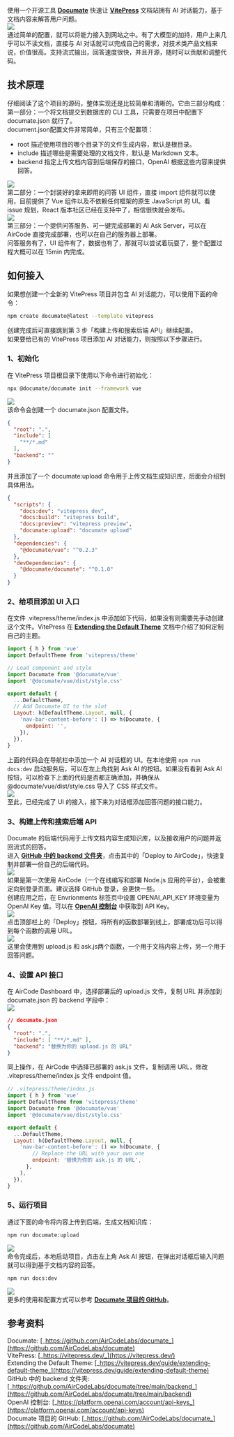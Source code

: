 使用一个开源工具 [**Documate**](https://github.com/AirCodeLabs/documate) 快速让 [**VitePress**](https://vitepress.dev/) 文档站拥有 AI 对话能力，基于文档内容来解答用户问题。<br />![](https://cdn.nlark.com/yuque/0/2023/gif/396745/1697462928399-52ece76b-d7f3-4ab8-873f-01192e1948de.gif#averageHue=%23fdfdfd&clientId=u9e19cb1d-2ebb-4&from=paste&id=uf42eeaa3&originHeight=615&originWidth=1079&originalType=url&ratio=2.5&rotation=0&showTitle=false&status=done&style=none&taskId=uf6a095ea-79ed-4ff9-b38c-2c5dcfb8d53&title=)<br />通过简单的配置，就可以将能力接入到网站之中。有了大模型的加持，用户上来几乎可以不读文档，直接与 AI 对话就可以完成自己的需求，对技术类产品文档来说，价值很高。支持流式输出，回答速度很快，并且开源，随时可以贡献和调整代码。
<a name="IM3HG"></a>
## 技术原理
仔细阅读了这个项目的源码，整体实现还是比较简单和清晰的。它由三部分构成：<br />第一部分：一个将文档提交到数据库的 CLI 工具，只需要在项目中配置下 documate.json 就行了。<br />document.json配置文件非常简单，只有三个配置项：

- root 描述使用项目的哪个目录下的文件生成内容，默认是根目录。
- include 描述哪些是需要处理的文档文件，默认是 Markdown 文本。
- backend 指定上传文档内容到后端保存的接口，OpenAI 根据这些内容来提供回答。

![](https://cdn.nlark.com/yuque/0/2023/png/396745/1697462928427-b7753a1c-de68-4ddb-a65a-8b801a27cfcc.png#averageHue=%23f7f7f7&clientId=u9e19cb1d-2ebb-4&from=paste&id=u69339302&originHeight=357&originWidth=1080&originalType=url&ratio=2.5&rotation=0&showTitle=false&status=done&style=none&taskId=uded77a9e-934d-4bf2-8716-9ca678220fa&title=)<br />第二部分：一个封装好的拿来即用的问答 UI 组件，直接 import 组件就可以使用，目前提供了 Vue 组件以及不依赖任何框架的原生 JavaScript 的 UI。看 issue 规划，React 版本社区已经在支持中了，相信很快就会发布。<br />![](https://cdn.nlark.com/yuque/0/2023/png/396745/1697462928459-54b79569-eb97-46ac-98be-f0276dfe2968.png#averageHue=%23f4f2ef&clientId=u9e19cb1d-2ebb-4&from=paste&id=uda0bc09a&originHeight=496&originWidth=1080&originalType=url&ratio=2.5&rotation=0&showTitle=false&status=done&style=none&taskId=uae967c28-d4eb-4a6a-8312-12decfab8e4&title=)<br />第三部分：一个提供问答服务、可一键完成部署的 AI Ask Server，可以在 AirCode 直接完成部署，也可以在自己的服务器上部署。<br />问答服务有了，UI 组件有了，数据也有了，那就可以尝试着玩耍了，整个配置过程大概可以在 15min 内完成。
<a name="JEBx7"></a>
## 如何接入
如果想创建一个全新的 VitePress 项目并包含 AI 对话能力，可以使用下面的命令：
```bash
npm create documate@latest --template vitepress
```
创建完成后可直接跳到第 3 步「构建上传和搜索后端 API」继续配置。<br />如果要给已有的 VitePress 项目添加 AI 对话能力，则按照以下步骤进行。
<a name="Raq5T"></a>
### 1、初始化
在 VitePress 项目根目录下使用以下命令进行初始化：
```bash
npx @documate/documate init --framework vue
```
![](https://cdn.nlark.com/yuque/0/2023/png/396745/1697462928410-b5084060-f748-4029-b429-e77c38cc33a0.png#averageHue=%230a0a0a&clientId=u9e19cb1d-2ebb-4&from=paste&id=u68939405&originHeight=358&originWidth=1080&originalType=url&ratio=2.5&rotation=0&showTitle=false&status=done&style=none&taskId=ub7a050c0-735a-4f11-bc98-c043a04276d&title=)<br />该命令会创建一个 documate.json 配置文件。
```json
{
  "root": ".",
  "include": [
    "**/*.md"
  ],
  "backend": ""
}
```
并且添加了一个 documate:upload 命令用于上传文档生成知识库，后面会介绍到具体用法。
```json
{
  "scripts": {
    "docs:dev": "vitepress dev",
    "docs:build": "vitepress build",
    "docs:preview": "vitepress preview",
    "documate:upload": "documate upload"
  },
  "dependencies": {
    "@documate/vue": "^0.2.3"
  },
  "devDependencies": {
    "@documate/documate": "^0.1.0"
  }
}
```
<a name="KMWFf"></a>
### 2、给项目添加 UI 入口
在文件 .vitepress/theme/index.js 中添加如下代码，如果没有则需要先手动创建这个文件。VitePress 在 [**Extending the Default Theme**](https://vitepress.dev/guide/extending-default-theme) 文档中介绍了如何定制自己的主题。
```javascript
import { h } from 'vue'
import DefaultTheme from 'vitepress/theme'

// Load component and style
import Documate from '@documate/vue'
import '@documate/vue/dist/style.css'

export default {
  ...DefaultTheme,
  // Add Documate UI to the slot
  Layout: h(DefaultTheme.Layout, null, {
    'nav-bar-content-before': () => h(Documate, {
      endpoint: '',
    }),
  }),
}
```
上面的代码会在导航栏中添加一个 AI 对话框的 UI。在本地使用 `npm run docs:dev` 启动服务后，可以在左上角找到 Ask AI 的按钮。如果没有看到 Ask AI 按钮，可以检查下上面的代码是否都正确添加，并确保从 @documate/vue/dist/style.css 导入了 CSS 样式文件。<br />![](https://cdn.nlark.com/yuque/0/2023/png/396745/1697462928394-0463860d-8b23-4149-a878-5673b8a1cab6.png#averageHue=%23f4c04e&clientId=u9e19cb1d-2ebb-4&from=paste&id=ue64745c6&originHeight=621&originWidth=1080&originalType=url&ratio=2.5&rotation=0&showTitle=false&status=done&style=none&taskId=u9f0992f1-7089-4b08-8ef0-ab4229cbb31&title=)<br />至此，已经完成了 UI 的接入，接下来为对话框添加回答问题的接口能力。
<a name="LPPS4"></a>
### 3、构建上传和搜索后端 API
Documate 的后端代码用于上传文档内容生成知识库，以及接收用户的问题并返回流式的回答。<br />进入 [**GitHub 中的 backend 文件夹**](https://github.com/AirCodeLabs/documate/tree/main/backend)，点击其中的「Deploy to AirCode」，快速复制并部署一份自己的后端代码。<br />![](https://cdn.nlark.com/yuque/0/2023/png/396745/1697462928765-a386201f-7f38-4b55-8219-eae36f4eaaa8.png#averageHue=%23fdfdfd&clientId=u9e19cb1d-2ebb-4&from=paste&id=u6203e763&originHeight=274&originWidth=1080&originalType=url&ratio=2.5&rotation=0&showTitle=false&status=done&style=none&taskId=ua16daacb-90fb-4be1-a4a5-a213974bf39&title=)<br />如果是第一次使用 AirCode（一个在线编写和部署 Node.js 应用的平台），会被重定向到登录页面。建议选择 GitHub 登录，会更快一些。<br />创建应用之后，在 Envrionments 标签页中设置 OPENAI_API_KEY 环境变量为 OpenAI Key 值。可以在 [**OpenAI 控制台**](https://platform.openai.com/account/api-keys) 中获取到 API Key。<br />![](https://cdn.nlark.com/yuque/0/2023/png/396745/1697462928825-e7583fb4-082f-4d10-92b7-402349e1a966.png#averageHue=%23fefefe&clientId=u9e19cb1d-2ebb-4&from=paste&id=ued4d409b&originHeight=292&originWidth=916&originalType=url&ratio=2.5&rotation=0&showTitle=false&status=done&style=none&taskId=u1367287e-9459-4083-b019-5dddedf4854&title=)<br />点击顶部栏上的「Deploy」按钮，将所有的函数部署到线上，部署成功后可以得到每个函数的调用 URL。<br />![](https://cdn.nlark.com/yuque/0/2023/png/396745/1697462928820-b15ef244-050d-4505-8c18-55031ceb4883.png#averageHue=%23b6b6b5&clientId=u9e19cb1d-2ebb-4&from=paste&id=u27a988e5&originHeight=686&originWidth=1080&originalType=url&ratio=2.5&rotation=0&showTitle=false&status=done&style=none&taskId=u894ea73b-aa74-46ff-82bd-21df7b36054&title=)<br />这里会使用到 upload.js 和 ask.js两个函数，一个用于文档内容上传，另一个用于回答问题。
<a name="UUj5f"></a>
### 4、设置 API 接口
在 AirCode Dashboard 中，选择部署后的 upload.js 文件，复制 URL 并添加到 documate.json 的 backend 字段中：<br />![](https://cdn.nlark.com/yuque/0/2023/png/396745/1697462928891-a32ca4ae-709e-4153-b43c-09ede9ff4b4d.png#averageHue=%23fdfcfc&clientId=u9e19cb1d-2ebb-4&from=paste&id=u589c360f&originHeight=564&originWidth=1080&originalType=url&ratio=2.5&rotation=0&showTitle=false&status=done&style=none&taskId=udcbafe89-2b8b-4f37-a96f-4b4fb7b4893&title=)
```json
// documate.json
{
  "root": ".",
  "include": [ "**/*.md" ],
  "backend": "替换为你的 upload.js 的 URL"
}
```
同上操作，在 AirCode 中选择已部署的 ask.js 文件，复制调用 URL，修改 .vitepress/theme/index.js 文件 endpoint 值。
```javascript
// .vitepress/theme/index.js
import { h } from 'vue'
import DefaultTheme from 'vitepress/theme'
import Documate from '@documate/vue'
import '@documate/vue/dist/style.css'

export default {
  ...DefaultTheme,
  Layout: h(DefaultTheme.Layout, null, {
    'nav-bar-content-before': () => h(Documate, {
        // Replace the URL with your own one
        endpoint: '替换为你的 ask.js 的 URL',
      },
    ),
  }),
}
```
<a name="vem0w"></a>
### 5、运行项目
通过下面的命令将内容上传到后端，生成文档知识库：
```bash
npm run documate:upload
```
![](https://cdn.nlark.com/yuque/0/2023/png/396745/1697462928983-c92a7b0e-8ddb-444e-8ca7-c7edc1c93dd7.png#averageHue=%23060606&clientId=u9e19cb1d-2ebb-4&from=paste&id=uce2d40eb&originHeight=451&originWidth=1080&originalType=url&ratio=2.5&rotation=0&showTitle=false&status=done&style=none&taskId=ua60ece10-04aa-448d-b4c2-d90595f6521&title=)<br />命令完成后，本地启动项目，点击左上角 Ask AI 按钮，在弹出对话框后输入问题就可以得到基于文档内容的回答。
```bash
npm run docs:dev
```
![](https://cdn.nlark.com/yuque/0/2023/gif/396745/1697462929136-a7900e29-c2f6-41c7-bad3-be19b2778e18.gif#averageHue=%23fdfdfd&clientId=u9e19cb1d-2ebb-4&from=paste&id=uf4e40a42&originHeight=615&originWidth=1079&originalType=url&ratio=2.5&rotation=0&showTitle=false&status=done&style=none&taskId=u74e98c81-6aa8-4846-a7eb-c9952064e22&title=)<br />更多的使用和配置方式可以参考 [**Documate 项目的 GitHub**](https://github.com/AirCodeLabs/documate)。
<a name="brtCU"></a>
## 参考资料
Documate: [_https://github.com/AirCodeLabs/documate_](https://github.com/AirCodeLabs/documate)<br />VitePress: [_https://vitepress.dev/_](https://vitepress.dev/)<br />Extending the Default Theme: [_https://vitepress.dev/guide/extending-default-theme_](https://vitepress.dev/guide/extending-default-theme)<br />GitHub 中的 backend 文件夹: [_https://github.com/AirCodeLabs/documate/tree/main/backend_](https://github.com/AirCodeLabs/documate/tree/main/backend)<br />OpenAI 控制台: [_https://platform.openai.com/account/api-keys_](https://platform.openai.com/account/api-keys)<br />Documate 项目的 GitHub: [_https://github.com/AirCodeLabs/documate_](https://github.com/AirCodeLabs/documate)
